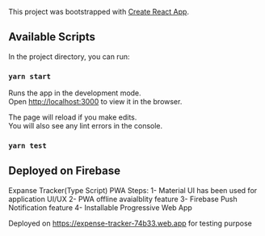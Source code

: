 This project was bootstrapped with [Create React App](https://github.com/facebook/create-react-app).

## Available Scripts

In the project directory, you can run:

### `yarn start`

Runs the app in the development mode.<br />
Open [http://localhost:3000](http://localhost:3000) to view it in the browser.

The page will reload if you make edits.<br />
You will also see any lint errors in the console.

### `yarn test`

## Deployed on Firebase

Expanse Tracker(Type Script) PWA Steps:
1- Material UI has been used for application UI/UX
2- PWA offline avaialblity feature
3- Firebase Push Notification feature
4- Installable Progressive Web App


Deployed on https://expense-tracker-74b33.web.app for testing purpose